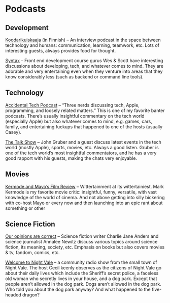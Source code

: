 # Podcasts

## Development

[Koodarikuiskaaja](https://koodarikuiskaaja.fi/podcast/) (in Finnish) – An interview podcast in the space between technology and humans: communication, learning, teamwork, etc. Lots of interesting guests, always provides food for thought.

[Syntax](https://syntax.fm/) – Front end development course gurus Wes & Scott have interesting discussions about developing, tech, and whatever comes to mind. They are adorable and very entertaining even when they venture into areas that they know considerably less (such as backend or command line tools).

## Technology

[Accidental Tech Podcast](https://atp.fm/) – “Three nerds discussing tech, Apple, programming, and loosely related matters.” This is one of my favorite banter podcasts. There’s usually insightful commentary on the tech world (especially Apple) but also whatever comes to mind, e.g. games, cars, family, and entertaining fuckups that happened to one of the hosts (usually Casey).

[The Talk Show](https://daringfireball.net/thetalkshow/) – John Gruber and a guest discuss latest events in the tech world (mostly Apple), sports, movies, etc. Always a good listen. Gruber is one of the tech world’s most insightful commentators, and he has a very good rapport with his guests, making the chats very enjoyable.

## Movies

[Kermode and Mayo’s Film Review](https://www.bbc.co.uk/programmes/b00lvdrj) – Wittertainment at its wittertainiest. Mark Kermode is my favorite movie critic: insightful, funny, versatile, with vast knowledge of the world of cinema. And not above getting into silly bickering with co-host Mayo or every now and then launching into an epic rant about something or other

## Science Fiction

[Our opinions are correct](https://www.ouropinionsarecorrect.com) – Science fiction writer Charlie Jane Anders and science journalist Annalee Newitz discuss various topics around science fiction, its meaning, society, etc. Emphasis on books but also covers movies & tv, fandom, comics, etc.

[Welcome to Night Vale](http://www.welcometonightvale.com) – a community radio show from the small town of Night Vale. The host Cecil keenly observes as the citizens of Night Vale go about their daily lives which include the Sheriff’s secret police, a faceless old woman who secretly lives in your house, and a dog park. Except that people aren’t allowed in the dog park. Dogs aren’t allowed in the dog park. Who told you about the dog park anyway? And what happened to the five-headed dragon?
